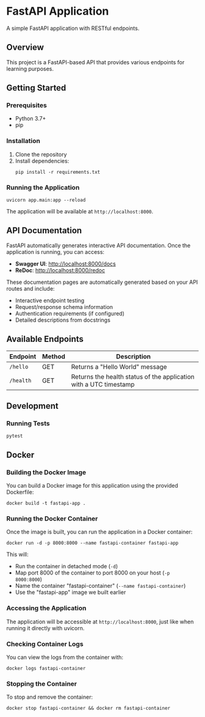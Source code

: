 # FastAPI Application

A simple FastAPI application with RESTful endpoints.

## Overview

This project is a FastAPI-based API that provides various endpoints for learning purposes.

## Getting Started

### Prerequisites

- Python 3.7+
- pip

### Installation

1. Clone the repository
2. Install dependencies:
   ```
   pip install -r requirements.txt
   ```

### Running the Application

```
uvicorn app.main:app --reload
```

The application will be available at `http://localhost:8000`.

## API Documentation

FastAPI automatically generates interactive API documentation. Once the application is running, you can access:

- **Swagger UI**: [http://localhost:8000/docs](http://localhost:8000/docs)
- **ReDoc**: [http://localhost:8000/redoc](http://localhost:8000/redoc)

These documentation pages are automatically generated based on your API routes and include:
- Interactive endpoint testing
- Request/response schema information
- Authentication requirements (if configured)
- Detailed descriptions from docstrings

## Available Endpoints

| Endpoint | Method | Description |
|----------|--------|-------------|
| `/hello` | GET | Returns a "Hello World" message |
| `/health` | GET | Returns the health status of the application with a UTC timestamp |

## Development

### Running Tests

```
pytest
```

## Docker

### Building the Docker Image

You can build a Docker image for this application using the provided Dockerfile:

```
docker build -t fastapi-app .
```

### Running the Docker Container

Once the image is built, you can run the application in a Docker container:

```
docker run -d -p 8000:8000 --name fastapi-container fastapi-app
```

This will:
- Run the container in detached mode (`-d`)
- Map port 8000 of the container to port 8000 on your host (`-p 8000:8000`)
- Name the container "fastapi-container" (`--name fastapi-container`)
- Use the "fastapi-app" image we built earlier

### Accessing the Application

The application will be accessible at `http://localhost:8000`, just like when running it directly with uvicorn.

### Checking Container Logs

You can view the logs from the container with:

```
docker logs fastapi-container
```

### Stopping the Container

To stop and remove the container:

```
docker stop fastapi-container && docker rm fastapi-container
```
